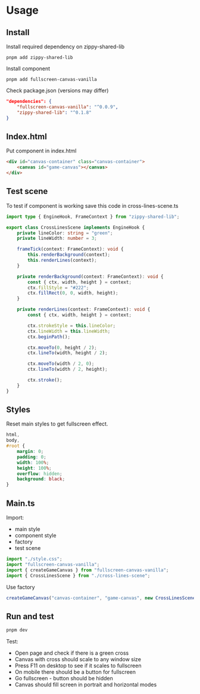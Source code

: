 # Usage

## Install

Install required dependency on zippy-shared-lib

```
pnpm add zippy-shared-lib
```

Install component

```
pnpm add fullscreen-canvas-vanilla
```

Check package.json (versions may differ)

```json
"dependencies": {
    "fullscreen-canvas-vanilla": "^0.0.9",
    "zippy-shared-lib": "^0.1.8"
}
```

## Index.html

Put component in index.html

```html
<div id="canvas-container" class="canvas-container">
    <canvas id="game-canvas"></canvas>
</div>
```

## Test scene

To test if component is working save this code in cross-lines-scene.ts  

```ts
import type { EngineHook, FrameContext } from "zippy-shared-lib";

export class CrossLinesScene implements EngineHook {
    private lineColor: string = "green";
    private lineWidth: number = 3;

    frameTick(context: FrameContext): void {
        this.renderBackground(context);
        this.renderLines(context);
    }

    private renderBackground(context: FrameContext): void {
        const { ctx, width, height } = context;
        ctx.fillStyle = "#222";
        ctx.fillRect(0, 0, width, height);
    }

    private renderLines(context: FrameContext): void {
        const { ctx, width, height } = context;

        ctx.strokeStyle = this.lineColor;
        ctx.lineWidth = this.lineWidth;
        ctx.beginPath();

        ctx.moveTo(0, height / 2);
        ctx.lineTo(width, height / 2);

        ctx.moveTo(width / 2, 0);
        ctx.lineTo(width / 2, height);

        ctx.stroke();
    }
}
```

## Styles

Reset main styles to get fullscreen effect.

```css
html,
body,
#root {
    margin: 0;
    padding: 0;
    width: 100%;
    height: 100%;
    overflow: hidden;
    background: black;
}
```

## Main.ts

Import:
- main style
- component style
- factory
- test scene

```ts
import "./style.css";
import "fullscreen-canvas-vanilla";
import { createGameCanvas } from "fullscreen-canvas-vanilla";
import { CrossLinesScene } from "./cross-lines-scene";
```

Use factory

```ts
createGameCanvas("canvas-container", "game-canvas", new CrossLinesScene());
```

## Run and test

```sh
pnpm dev
```

Test:
- Open page and check if there is a green cross
- Canvas with cross should scale to any window size
- Press F11 on desktop to see if it scales to fullscreen
- On mobile there should be a button for fullscreen
- Go fullscreen - button should be hidden
- Canvas should fill screen in portrait and horizontal modes
